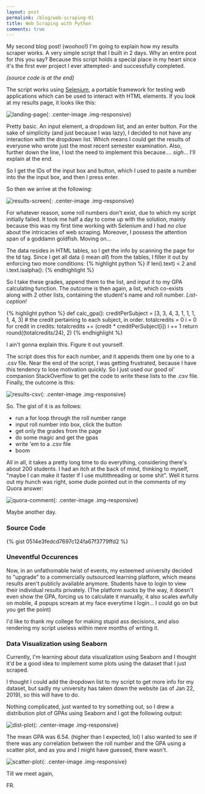 ```yaml
---
layout: post
permalink: /blog/web-scraping-01
title: Web Scraping with Python
comments: true
---
```


<style>
  .center-image{
      margin: 0 auto;
      display: block;
  }
</style>

My second blog post! (woohoo!)
I'm going to explain how my results scraper works. A very simple script that I built in 2 days. Why an entire post for this you say? Because this script holds a special place in my heart since it's the first ever project I ever attempted- and successfully completed. 

*(source code is at the end)*


The script works using [Selenium](https://www.seleniumhq.org/), a portable framework for testing web applications which can be used to interact with HTML elements. If you look at my results page, it looks like this: 

![landing-page](/assets/images/web-scraping-01/landing-page.png){: .center-image .img-responsive}

Pretty basic. An input element, a dropdown list, and an enter button. For the sake of simplicity (and just because I was lazy), I decided to not have any interaction with the dropdown list. Which means I could get the results of everyone who wrote just the most recent semester examination. Also, further down the line, I lost the need to implement this because.... *sigh*... I'll explain at the end. 

So I get the IDs of the input box and button, which I used to paste a number into the the input box, and then I press enter.

So then we arrive at the following: 

![results-screen](/assets/images/web-scraping-01/results-screen.png){: .center-image .img-responsive}

For whatever reason, some roll numbers don't exist, due to which my script initially failed. It took me half a day to come up with the solution, mainly because this was my first time working with Selenium and I had *no clue* about the intricacies of web scraping. Moreover, I possess the attention span of a goddamn goldfish. Moving on...

The data resides in HTML tables, so I get the info by scanning the page for the td tag. Since I get all data (i mean *all*) from the tables, I filter it out by enforcing two more conditions: {% highlight python %} if len(i.text) < 2 and i.text.isalpha(): {% endhighlight %}


So I take these grades, append them to the list, and input it to my GPA calculating function. The outcome is then again, a list, which co-exists along with 2 other lists, containing the student's name and roll number. *List-ception!*

{% highlight python %}
def calc_gpa():
    creditPerSubject = [3, 3, 4, 3, 1, 1, 1, 1, 4, 3]  # the credit pertaining to each subject, in order.
    totalcredits = 0
    i = 0
    for credit in credits:
        totalcredits += (credit * creditPerSubject[i])
        i += 1
    return round((totalcredits/24), 2)
{% endhighlight %} 


I ain't gonna explain this. Figure it out yourself.

The script does this for each number, and it appends them one by one to a .csv file. Near the end of the script, I was getting frustrated, because I have this tendency to lose motivation quickly. So I just used our good ol' companion StackOverflow to get the code to write these lists to the .csv file. Finally, the outcome is this: 

![results-csv](/assets/images/web-scraping-01/results-csv.png){: .center-image .img-responsive}

So. The gist of it is as follows: 

* run a for loop through the roll number range
* input roll number into box, click the button
* get only the grades from the page
* do some magic and get the gpas
* write 'em to a .csv file
* boom

All in all, it takes a pretty long time to do everything, considering there's about 200 students. I had an itch at the back of mind, thinking to myself, "maybe I can make it faster if I use multithreading or some shit". Well it turns out my hunch was right, some dude pointed out in the comments of my Quora answer: 

![quora-comment](/assets/images/web-scraping-01/quora-comment.png){: .center-image .img-responsive}

Maybe another day.

### Source Code

{% gist 0514e3fedcd7697c124fa67f3779ffd2 %}

### Uneventful Occurences

Now, in an unfathomable twist of events, my esteemed university decided to "upgrade" to a commercially outsourced learning platform, which means results aren't publicly available anymore. Students have to login to view their individual results privately. (The platform sucks by the way, it doesn't even show the GPA, forcing us to calculate it manually, it also scales awfully on mobile, 4 popups scream at my face everytime I login... I could go on but you get the point)

I'd like to thank my college for making stupid ass decisions, and also rendering my script useless within mere months of writing it. 

### Data Visualization using Seaborn

Currently, I'm learning about data visualization using Seaborn and I thought it'd be a good idea to implement some plots using the dataset that I just scraped.

I thought I could add the dropdown list to my script to get more info for my dataset, but sadly my university has taken down the website (as of Jan 22, 2019), so this will have to do.

Nothing complicated, just wanted to try something out, so I drew a distribution plot of GPAs using Seaborn and I got the following output: 

![dist-plot](/assets/images/web-scraping-01/dist-plot-gpa.png){: .center-image .img-responsive}

The mean GPA was 6.54. (higher than I expected, lol) I also wanted to see if there was any correlation between the roll number and the GPA using a scatter plot, and as you and I might have guessed, there wasn't. 


![scatter-plot](/assets/images/web-scraping-01/scatter-plot-gpa.png){: .center-image .img-responsive}

Till we meet again, 

FR.
